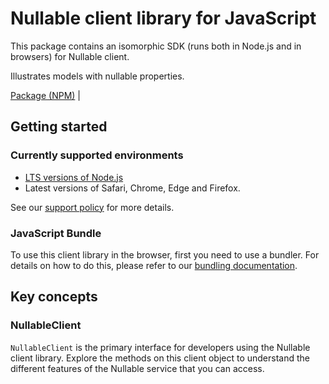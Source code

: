 # Nullable client library for JavaScript

This package contains an isomorphic SDK (runs both in Node.js and in browsers) for Nullable client.

Illustrates models with nullable properties.

[Package (NPM)](https://www.npmjs.com/package/@msinternal/nullable-property) |

## Getting started

### Currently supported environments

- [LTS versions of Node.js](https://github.com/nodejs/release#release-schedule)
- Latest versions of Safari, Chrome, Edge and Firefox.

See our [support policy](https://github.com/Azure/azure-sdk-for-js/blob/main/SUPPORT.md) for more details.





### JavaScript Bundle
To use this client library in the browser, first you need to use a bundler. For details on how to do this, please refer to our [bundling documentation](https://aka.ms/AzureSDKBundling).

## Key concepts

### NullableClient

`NullableClient` is the primary interface for developers using the Nullable client library. Explore the methods on this client object to understand the different features of the Nullable service that you can access.

